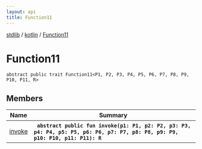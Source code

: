 ```yaml
---
layout: api
title: Function11
---
```

[stdlib](../../index.md) / [kotlin](../index.md) / [Function11](index.md)

# Function11

```
abstract public trait Function11<P1, P2, P3, P4, P5, P6, P7, P8, P9, P10, P11, R> 
```

## Members

| Name | Summary |
|------|---------|
|[invoke](invoke.md)|&nbsp;&nbsp;**`abstract public fun invoke(p1: P1, p2: P2, p3: P3, p4: P4, p5: P5, p6: P6, p7: P7, p8: P8, p9: P9, p10: P10, p11: P11): R`**<br>|

